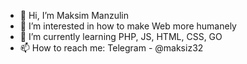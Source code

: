 - 👋 Hi, I’m Maksim Manzulin
- 👀 I’m interested in how to make Web more humanely
- 🌱 I’m currently learning PHP, JS, HTML, CSS, GO
- 📫 How to reach me: Telegram - @maksiz32

<!---
maksiz32/maksiz32 is a ✨ special ✨ repository because its `README.md` (this file) appears on your GitHub profile.
You can click the Preview link to take a look at your changes.
--->
